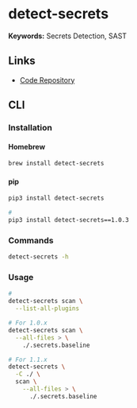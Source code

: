 # detect-secrets

**Keywords:** Secrets Detection, SAST

## Links

- [Code Repository](https://github.com/Yelp/detect-secrets)

## CLI

### Installation

#### Homebrew

```sh
brew install detect-secrets
```

#### pip

```sh
pip3 install detect-secrets

#
pip3 install detect-secrets==1.0.3
```

### Commands

```sh
detect-secrets -h
```

### Usage

```sh
#
detect-secrets scan \
  --list-all-plugins

# For 1.0.x
detect-secrets scan \
  --all-files > \
    ./.secrets.baseline

# For 1.1.x
detect-secrets \
  -C ./ \
  scan \
    --all-files > \
      ./.secrets.baseline
```
